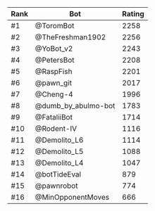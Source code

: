 Rank|Bot|Rating
---|---|---
#1|@ToromBot|2258
#2|@TheFreshman1902|2256
#3|@YoBot_v2|2243
#4|@PetersBot|2208
#5|@RaspFish|2201
#6|@pawn_git|2017
#7|@Cheng-4|1996
#8|@dumb_by_abulmo-bot|1783
#9|@FataliiBot|1714
#10|@Rodent-IV|1116
#11|@Demolito_L6|1114
#12|@Demolito_L5|1088
#13|@Demolito_L4|1047
#14|@botTideEval|879
#15|@pawnrobot|774
#16|@MinOpponentMoves|666
